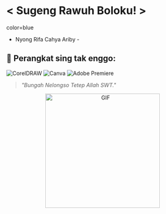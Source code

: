 #  < Sugeng Rawuh Boloku! >
color=blue

- Nyong Rifa Cahya Ariby -

## 🔧 Perangkat sing tak enggo:
![CorelDRAW](https://img.shields.io/badge/-CorelDRAW-009E5B?style=flat-square&logo=coreldraw&logoColor=white)
![Canva](https://img.shields.io/badge/-Canva-00C4CC?style=flat-square&logo=canva&logoColor=white)
![Adobe Premiere](https://img.shields.io/badge/-Adobe%20Premiere-FF6A00?style=flat-square&logo=adobe-premiere-pro&logoColor=white)

> *"Bungah Nelongso Tetep Allah SWT."*

<p align="center">
  <img src="https://media.giphy.com/media/3o7abKhOpu0NwenH3O/giphy.gif" alt="GIF" width="300px">
</p>

